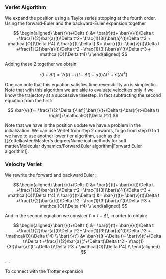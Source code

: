 ### Verlet Algorithm

We expand the position using a Taylor series stopping at the fourth order.
Using the forward-Euler and the backward-Euler expansion together

$$
\begin{aligned}
\bar{r}(t+\Delta t) &= \bar{r}(t)+ \bar{v}(t)\Delta t +\frac{1}{2}\bar{a}(t)\Delta t^2+ \frac{1}{3!}\bar{a}'(t)\Delta t^3 + \mathcal{O}(\Delta t^4) \\
\bar{r}(t-\Delta t) &= \bar{r}(t)- \bar{v}(t)\Delta t +\frac{1}{2}\bar{a}(t)\Delta t^2 - \frac{1}{3!}\bar{a}'(t)\Delta t^3 + \mathcal{O}(\Delta t^4) \\
\end{aligned}
$$

Adding these 2 together we obtain:

$$\bar{r}(t+\Delta t) = 2\bar{r}(t)- \bar{r}(t-\Delta t) +\bar{a}(t)\Delta t^2 + \mathcal{O}(\Delta t^4)$$

One can note that this equation satisfies time reversibility an is simplectic.
Note that with this algorithm we are able to evaluate velocities only if we know the trajectory at a successive timestep. In fact subtracting the second equation from the first:

$$ \bar{v}(t)= \frac{1}{2 \Delta t}\left[ \bar{r}(t+\Delta t)-\bar{r}(t-\Delta t) \right]+\mathcal{O}(\Delta t^2) $$

Note that we have in the position update we have a problem in the initialization.
We can use Verlet from step 2 onwards, to go from step 0 to 1 we have to use another lower tier algorithm, such as the [[Zettelkasten/Master's degree/Numerical methods for soft matter/Molecular dynamics/Forward Euler algorithm|Forward Euler algorithm]].

### Velocity Verlet

We rewrite the forward and backward Euler :

$$
\begin{aligned}
\bar{r}(t+\Delta t) &= \bar{r}(t)+ \bar{v}(t)\Delta t +\frac{1}{2}\bar{a}(t)\Delta t^2+ \frac{1}{3!}\bar{a}'(t)\Delta t^3 + \mathcal{O}(\Delta t^4) \\
\bar{r}(t-\Delta t) &= \bar{r}(t)- \bar{v}(t)\Delta t +\frac{1}{2}\bar{a}(t)\Delta t^2 - \frac{1}{3!}\bar{a}'(t)\Delta t^3 + \mathcal{O}(\Delta t^4) \\
\end{aligned}
$$

And in the second equation we consider $t' = t - \Delta t$, in order to obtain:

$$
\begin{aligned}
\bar{r}(t+\Delta t) &= \bar{r}(t)+ \bar{v}(t)\Delta t +\frac{1}{2}\bar{a}(t)\Delta t^2+ \frac{1}{3!}\bar{a}'(t)\Delta t^3 + \mathcal{O}(\Delta t^4) \\
\bar{r}(t') &= \bar{r}(t'+\Delta t)- \bar{v}(t'+\Delta t)\Delta t +\frac{1}{2}\bar{a}(t'+\Delta t)\Delta t^2 - \frac{1}{3!}\bar{a}'(t'+\Delta t)\Delta t^3 + \mathcal{O}(\Delta t^4) \\
\end{aligned}
$$

....

To connect with the Trotter expansion
